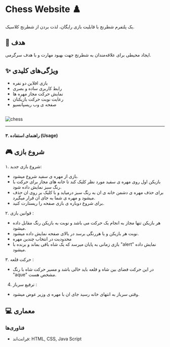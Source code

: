 # Chess Website ♟️  

یک پلتفرم شطرنج با قابلیت بازی رایگان، لذت بردن از شطرنج کلاسیک.  

## 🎯 هدف  
ایجاد محیطی برای علاقه‌مندان به شطرنج جهت بهبود مهارت‌ و با هدف سرگرمی.  

## ✨ ویژگی‌های کلیدی  
- بازی افلاین دو نفره  
- رابط کاربری ساده و بصری 
- نمایش حرکت مجاز مهره ها
- رعایت نوبت حرکت بازیکنان
- صفحه ی وب ریسپانسیو 


##
![chess](https://github.com/user-attachments/assets/9a3949c8-dd8f-463d-9471-3ea4e9b7a7fd)

---

#### ۳. راهنمای استفاده (Usage)  

## 🎮 شروع بازی  

۱. شروع بازی جدید:  
   - بازی از مهره ی سفید شروع میشود.   
   - بازیکن اول روی مهره ی سفید مورد نظر کلیک کند تا خانه های مجاز برای حرکت با رنگ سبز نمایش داده شود.
   - برای حذف مهره ی دشمن خانه ی ان به رنگ سبز درمیاید و با کلیک بر روی ان حذف میشود و مهره ی شما به جای ان قرار میگیرد.
   - برای شروع دوباره ی بازی صفحه را ریستارت کنید.
   

۲. قوانین بازی :
  - هر بازیکن تنها مجاز به انجام یک حرکت می باشد و نوبت به بازیکن رنگ مقابل داده میشود.
  - نوبت هر بازیکن و یا هررنگی برسد در بالای صفحه نمایش داده میشود.
  - محدودیت در انتخاب چندین مهره
  - بازی زمانی به پایان میرسد که یک شاه باقی بماند و برنده با "alert" نمایش داده میشود.

    
۳. حرکت قلعه :
  - در این حرکت فضای بین شاه و قلعه باید خالی باشد و مسیر حرکت شاه با رنگ "aque" مشخص هست.
    

4. ترفیع سرباز :
  - وقتی سرباز به انتهای خانه رسید جای ان با مهره ی وزیر عوض میشود.



## 💻 معماری  
### فناوری‌ها  
- فرانت‌اند: HTML, CSS, Java Script   
   

  
